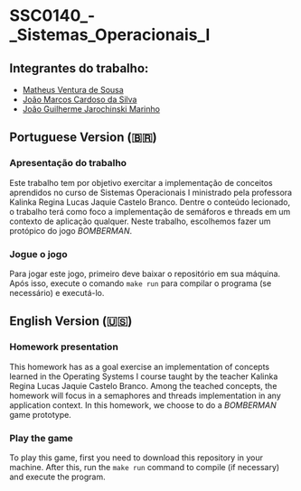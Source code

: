 # SSC0140_-_Sistemas_Operacionais_I

## Integrantes do trabalho:
 - [Matheus Ventura de Sousa](https://github.com/matheus-sousa007)
 - [João Marcos Cardoso da Silva](https://github.com/JoaoMarcosCSilva)
 - [João Guilherme Jarochinski Marinho](https://github.com/jj-marinho)

## Portuguese Version (:brazil:)

### Apresentação do trabalho
Este trabalho tem por objetivo exercitar a implementação de conceitos aprendidos no curso de Sistemas Operacionais I ministrado pela professora Kalinka Regina Lucas Jaquie Castelo Branco. Dentre o conteúdo lecionado, o trabalho terá como foco a implementação de semáforos e threads em um contexto de aplicação qualquer. Neste trabalho, escolhemos fazer um protópico do jogo _BOMBERMAN_.

### Jogue o jogo
Para jogar este jogo, primeiro deve baixar o repositório em sua máquina. Após isso, execute o comando `make run` para compilar o programa (se necessário) e executá-lo.


## English Version (:us:)

### Homework presentation
This homework has as a goal exercise an implementation of concepts learned in the Operating Systems I course taught by the teacher Kalinka Regina Lucas Jaquie Castelo Branco. Among the teached concepts, the homework will focus in a semaphores and threads implementation in any application context. In this homework, we choose to do a _BOMBERMAN_ game prototype.

### Play the game
To play this game, first you need to download this repository in your machine. After this, run the `make run` command to compile (if necessary) and execute the program.

